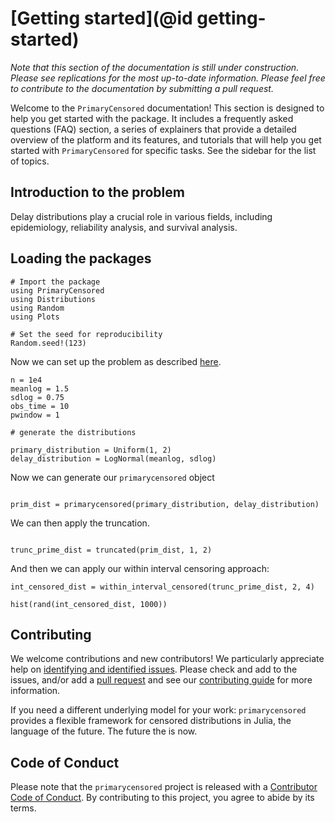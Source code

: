 # [Getting started](@id getting-started)

*Note that this section of the documentation is still under construction. Please see replications for the most up-to-date information. Please feel free to contribute to the documentation by submitting a pull request.*

Welcome to the `PrimaryCensored` documentation! This section is designed to help you get started with the package. It includes a frequently asked questions (FAQ) section, a series of explainers that provide a detailed overview of the platform and its features, and tutorials that will help you get started with `PrimaryCensored` for specific tasks. See the sidebar for the list of topics.

## Introduction to the problem

Delay distributions play a crucial role in various fields, including epidemiology, reliability analysis, and survival analysis.

## Loading the packages

```
# Import the package
using PrimaryCensored
using Distributions
using Random
using Plots

# Set the seed for reproducibility
Random.seed!(123)

```
Now we can set up the problem as described [here](https://primarycensored.epinowcast.org/dev/articles/primarycensored.html).

```
n = 1e4
meanlog = 1.5
sdlog = 0.75
obs_time = 10
pwindow = 1

# generate the distributions

primary_distribution = Uniform(1, 2)
delay_distribution = LogNormal(meanlog, sdlog)

```
Now we can generate our `primarycensored` object

```

prim_dist = primarycensored(primary_distribution, delay_distribution)

```

We can then apply the truncation.

```

trunc_prime_dist = truncated(prim_dist, 1, 2)

```

And then we can apply our within interval censoring approach:

```
int_censored_dist = within_interval_censored(trunc_prime_dist, 2, 4)

hist(rand(int_censored_dist, 1000))

```



## Contributing

We welcome contributions and new contributors!
We particularly appreciate help on [identifying and identified issues](https://github.com/epiaware/PrimaryCensored.jl/issues).
Please check and add to the issues, and/or add a [pull request](https://github.com/epiaware/PrimaryCensored.jl/pulls) and see our [contributing guide](https://github.com/epiaware/.github/blob/main/CONTRIBUTING.md) for more information.

If you need a different underlying model for your work: `primarycensored` provides a flexible framework for censored distributions in Julia, the language of the future.
The future the is now.


## Code of Conduct

Please note that the `primarycensored` project is released with a [Contributor Code of Conduct](https://github.com/epiaware/.github/blob/main/CODE_OF_CONDUCT.md). By contributing to this project, you agree to abide by its terms.
